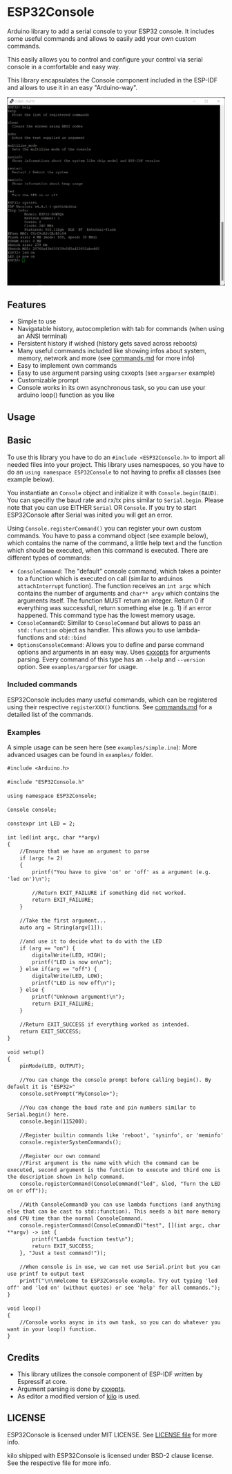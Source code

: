 # ESP32Console

Arduino library to add a serial console to your ESP32 console. It includes some useful commands and allows to easily add your own custom commands.

This easily allows you to control and configure your control via serial console in a comfortable and easy way.

This library encapsulates the Console component included in the ESP-IDF and allows to use it in an easy "Arduino-way".

![Screenshot of console output](screenshot.png)

## Features
* Simple to use
* Navigatable history, autocompletion with tab for commands (when using an ANSI terminal)
* Persistent history if wished (history gets saved across reboots)
* Many useful commands included like showing infos about system, memory, network and more (see [commands.md](commands.md) for more info)
* Easy to implement own commands
* Easy to use argument parsing using cxxopts (see `argparser` example)
* Customizable prompt
* Console works in its own asynchronous task, so you can use your arduino loop() function as you like

## Usage

## Basic

To use this library you have to do an `#include <ESP32Console.h>` to import all needed files into your project. This library uses namespaces, so you have to do an `using namespace ESP32Console` to not having to prefix all classes (see example below).

You instantiate an `Console` object and initialize it with `Console.begin(BAUD)`. You can specifiy the baud rate and rx/tx pins similar to `Serial.begin`. Please note that you can use EITHER `Serial` OR `Console`. If you try to start ESP32Console after Serial was inited you will get an error.

Using `Console.registerCommand()` you can register your own custom commands. You have to pass a command object (see example below), which contains the name of the command, a little help text and the function which should be executed, when this command is executed. There are different types of commands:
* `ConsoleCommand`: The "default" console command, which takes a pointer to a function which is executed on call (similar to arduinos `attachInterrupt` function). The function receives an `int argc` which contains the number of arguments and `char** argv` which contains the arguments itself. The function MUST return an integer. Return 0 if everything was successfull, return something else (e.g. 1) if an error happened. This command type has the lowest memory usage.
* `ConsoleCommandD`: Similar to `ConsoleCommand` but allows to pass an `std::function` object as handler. This allows you to use lambda-functions and `std::bind`
* `OptionsConsoleCommand`: Allows you to define and parse command options and arguments in an easy way. Uses [cxxopts](https://github.com/jarro2783/cxxopts) for arguments parsing. Every command of this type has an `--help` and `--version` option. See `examples/argparser` for usage.

### Included commands
ESP32Console includes many useful commands, which can be registered using their respective `registerXXX()` functions. See [commands.md](commands.md) for a detailed list of the commands.

### Examples
A simple usage can be seen here (see `examples/simple.ino`):
More advanced usages can be found in `examples/` folder.

```
#include <Arduino.h>

#include "ESP32Console.h"

using namespace ESP32Console;

Console console;

constexpr int LED = 2;

int led(int argc, char **argv)
{
    //Ensure that we have an argument to parse
    if (argc != 2)
    {
        printf("You have to give 'on' or 'off' as a argument (e.g. 'led on')\n");
        
        //Return EXIT_FAILURE if something did not worked.
        return EXIT_FAILURE;
    }
    
    //Take the first argument...
    auto arg = String(argv[1]);

    //and use it to decide what to do with the LED
    if (arg == "on") {
        digitalWrite(LED, HIGH);
        printf("LED is now on\n");
    } else if(arg == "off") {
        digitalWrite(LED, LOW);
        printf("LED is now off\n");
    } else {
        printf("Unknown argument!\n");
        return EXIT_FAILURE;
    }
    
    //Return EXIT_SUCCESS if everything worked as intended.
    return EXIT_SUCCESS;
}

void setup()
{
    pinMode(LED, OUTPUT);

    //You can change the console prompt before calling begin(). By default it is "ESP32>"
    console.setPrompt("MyConsole>");

    //You can change the baud rate and pin numbers similar to Serial.begin() here.
    console.begin(115200);

    //Register builtin commands like 'reboot', 'sysinfo', or 'meminfo'
    console.registerSystemCommands();

    //Register our own command
    //First argument is the name with which the command can be executed, second argument is the function to execute and third one is the description shown in help command.
    console.registerCommand(ConsoleCommand("led", &led, "Turn the LED on or off"));

    //With ConsoleCommandD you can use lambda functions (and anything else that can be cast to std::function). This needs a bit more memory and CPU time than the normal ConsoleCommand.
    console.registerCommand(ConsoleCommandD("test", [](int argc, char **argv) -> int {
        printf("Lambda function test\n");
        return EXIT_SUCCESS;
    }, "Just a test command!"));

    //When console is in use, we can not use Serial.print but you can use printf to output text
    printf("\n\nWelcome to ESP32Console example. Try out typing 'led off' and 'led on' (without quotes) or see 'help' for all commands.");
}

void loop()
{
    //Console works async in its own task, so you can do whatever you want in your loop() function.
}
```

## Credits
* This library utilizes the console component of ESP-IDF written by Espressif at core.
* Argument parsing is done by [cxxopts](https://github.com/jarro2783/cxxopts).
* As editor a modified version of [kilo](https://github.com/antirez/kilo) is used.

## LICENSE
ESP32Console is licensed under MIT LICENSE. See [LICENSE file](LICENSE) for more info.

kilo shipped with ESP32Console is licensed under BSD-2 clause license. See the respective file for more info. 